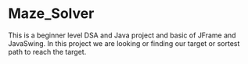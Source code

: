 # Maze_Solver
This is a beginner level DSA and Java project and basic of JFrame and JavaSwing. In this project we are looking or finding our target or sortest path to reach the target.
